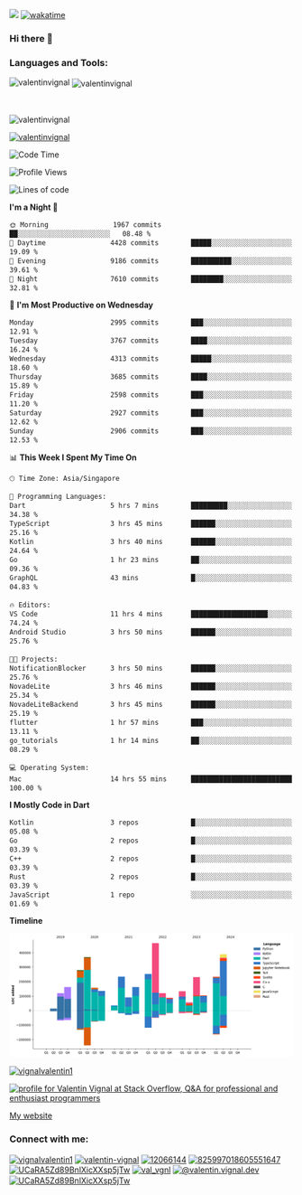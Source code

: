 
![](https://komarev.com/ghpvc/?username=valentinvignal&label=Profile%20views&color=0e75b6&style=flat)
[![wakatime](https://wakatime.com/badge/user/a700230c-ba51-4378-8fbc-fbcb542401ed.svg)](https://wakatime.com/@a700230c-ba51-4378-8fbc-fbcb542401ed)

### Hi there 👋

<h3 align="left">Languages and Tools:</h3>


<p><img align="left" src="https://github-readme-stats.vercel.app/api?username=ValentinVignal&count_private=true&show_icons=true&theme=dark" alt="valentinvignal" /></p>

<p>&nbsp;<img align="center" src="https://github-readme-stats.vercel.app/api/top-langs/?username=ValentinVignal&hide=jupyter%20notebook&layout=compact&theme=dark" alt="valentinvignal" /></p>

<br/>

<p><img align="center" src="https://github-readme-streak-stats.herokuapp.com/?user=valentinvignal&theme=dark" alt="valentinvignal" /></p>


<p align="left"> <a href="https://github.com/ryo-ma/github-profile-trophy"><img src="https://github-profile-trophy.vercel.app/?username=valentinvignal&theme=darkhub" alt="valentinvignal" /></a> </p>

<!--START_SECTION:waka-->
![Code Time](http://img.shields.io/badge/Code%20Time-2%2C669%20hrs%207%20mins-blue)

![Profile Views](http://img.shields.io/badge/Profile%20Views-1-blue)

![Lines of code](https://img.shields.io/badge/From%20Hello%20World%20I%27ve%20Written-3.8%20million%20lines%20of%20code-blue)

**I'm a Night 🦉** 

```text
🌞 Morning                1967 commits        ██░░░░░░░░░░░░░░░░░░░░░░░   08.48 % 
🌆 Daytime                4428 commits        █████░░░░░░░░░░░░░░░░░░░░   19.09 % 
🌃 Evening                9186 commits        ██████████░░░░░░░░░░░░░░░   39.61 % 
🌙 Night                  7610 commits        ████████░░░░░░░░░░░░░░░░░   32.81 % 
```
📅 **I'm Most Productive on Wednesday** 

```text
Monday                   2995 commits        ███░░░░░░░░░░░░░░░░░░░░░░   12.91 % 
Tuesday                  3767 commits        ████░░░░░░░░░░░░░░░░░░░░░   16.24 % 
Wednesday                4313 commits        █████░░░░░░░░░░░░░░░░░░░░   18.60 % 
Thursday                 3685 commits        ████░░░░░░░░░░░░░░░░░░░░░   15.89 % 
Friday                   2598 commits        ███░░░░░░░░░░░░░░░░░░░░░░   11.20 % 
Saturday                 2927 commits        ███░░░░░░░░░░░░░░░░░░░░░░   12.62 % 
Sunday                   2906 commits        ███░░░░░░░░░░░░░░░░░░░░░░   12.53 % 
```


📊 **This Week I Spent My Time On** 

```text
🕑︎ Time Zone: Asia/Singapore

💬 Programming Languages: 
Dart                     5 hrs 7 mins        █████████░░░░░░░░░░░░░░░░   34.38 % 
TypeScript               3 hrs 45 mins       ██████░░░░░░░░░░░░░░░░░░░   25.16 % 
Kotlin                   3 hrs 40 mins       ██████░░░░░░░░░░░░░░░░░░░   24.64 % 
Go                       1 hr 23 mins        ██░░░░░░░░░░░░░░░░░░░░░░░   09.36 % 
GraphQL                  43 mins             █░░░░░░░░░░░░░░░░░░░░░░░░   04.83 % 

🔥 Editors: 
VS Code                  11 hrs 4 mins       ███████████████████░░░░░░   74.24 % 
Android Studio           3 hrs 50 mins       ██████░░░░░░░░░░░░░░░░░░░   25.76 % 

🐱‍💻 Projects: 
NotificationBlocker      3 hrs 50 mins       ██████░░░░░░░░░░░░░░░░░░░   25.76 % 
NovadeLite               3 hrs 46 mins       ██████░░░░░░░░░░░░░░░░░░░   25.34 % 
NovadeLiteBackend        3 hrs 45 mins       ██████░░░░░░░░░░░░░░░░░░░   25.19 % 
flutter                  1 hr 57 mins        ███░░░░░░░░░░░░░░░░░░░░░░   13.11 % 
go_tutorials             1 hr 14 mins        ██░░░░░░░░░░░░░░░░░░░░░░░   08.29 % 

💻 Operating System: 
Mac                      14 hrs 55 mins      █████████████████████████   100.00 % 
```

**I Mostly Code in Dart** 

```text
Kotlin                   3 repos             █░░░░░░░░░░░░░░░░░░░░░░░░   05.08 % 
Go                       2 repos             █░░░░░░░░░░░░░░░░░░░░░░░░   03.39 % 
C++                      2 repos             █░░░░░░░░░░░░░░░░░░░░░░░░   03.39 % 
Rust                     2 repos             █░░░░░░░░░░░░░░░░░░░░░░░░   03.39 % 
JavaScript               1 repo              ░░░░░░░░░░░░░░░░░░░░░░░░░   01.69 % 
```



**Timeline**

![Lines of Code chart](https://raw.githubusercontent.com/ValentinVignal/ValentinVignal/main/assets/bar_graph.png)


<!--END_SECTION:waka-->

<p align="left"> <a href="https://twitter.com/vignalvalentin1" target="blank"><img src="https://img.shields.io/twitter/follow/vignalvalentin1?logo=twitter" alt="vignalvalentin1" /></a> </p>

<a href="https://stackoverflow.com/users/12066144/valentin-vignal"><img src="https://stackexchange.com/users/flair/16694563.png?theme=dark" width="208" height="58" alt="profile for Valentin Vignal at Stack Overflow, Q&amp;A for professional and enthusiast programmers" title="profile for Valentin Vignal at Stack Overflow, Q&amp;A for professional and enthusiast programmers"></a>

[My website](https://valentinvignal.github.io/portfolio/)

<h3 align="left">Connect with me:</h3>
<p align="left">
<a href="https://twitter.com/vignalvalentin1" target="blank"><img align="center" src="https://raw.githubusercontent.com/rahuldkjain/github-profile-readme-generator/master/src/images/icons/Social/twitter.svg" alt="vignalvalentin1" height="30" width="40" /></a>
<a href="https://linkedin.com/in/valentin-vignal" target="blank"><img align="center" src="https://raw.githubusercontent.com/rahuldkjain/github-profile-readme-generator/master/src/images/icons/Social/linked-in-alt.svg" alt="valentin-vignal" height="30" width="40" /></a>
<a href="https://stackoverflow.com/users/12066144" target="blank"><img align="center" src="https://raw.githubusercontent.com/rahuldkjain/github-profile-readme-generator/master/src/images/icons/Social/stack-overflow.svg" alt="12066144" height="30" width="40" /></a>
<a href="https://discordapp.com/users/825997018605551647" target="blank"><img align="center" src="https://raw.githubusercontent.com/rahuldkjain/github-profile-readme-generator/master/src/images/icons/Social/discord.svg" alt="825997018605551647" height="30" width="40" /></a>
<a href="https://www.reddit.com/user/ValentinVignal" target="blank"><img align="center" src="https://raw.githubusercontent.com/rahuldkjain/github-profile-readme-generator/master/src/images/icons/Social/reddit.svg" alt="UCaRA5Zd89BnlXicXXsp5jTw" height="30" width="40" /></a>
<a href="https://instagram.com/valentin_vignal" target="blank"><img align="center" src="https://raw.githubusercontent.com/rahuldkjain/github-profile-readme-generator/master/src/images/icons/Social/instagram.svg" alt="val_vgnl" height="30" width="40" /></a>
<a href="https://medium.com/@valentin.vignal.dev" target="blank"><img align="center" src="https://raw.githubusercontent.com/rahuldkjain/github-profile-readme-generator/master/src/images/icons/Social/medium.svg" alt="@valentin.vignal.dev" height="30" width="40" /></a>
<a href="https://www.youtube.com/channel/UCaRA5Zd89BnlXicXXsp5jTw" target="blank"><img align="center" src="https://raw.githubusercontent.com/rahuldkjain/github-profile-readme-generator/master/src/images/icons/Social/youtube.svg" alt="UCaRA5Zd89BnlXicXXsp5jTw" height="30" width="40" /></a>
</p>


